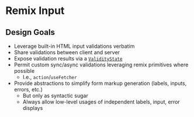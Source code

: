 # Remix Input

## Design Goals

- Leverage built-in HTML input validations verbatim
- Share validations between client and server
- Expose validation results via a [`ValidityState`](https://developer.mozilla.org/en-US/docs/Web/API/ValidityState)
- Permit custom sync/async validations leveraging remix primitives where possible
  - I.e., `action`/`useFetcher`
- Provide abstractions to simplify form markup generation (labels, inputs, errors, etc.)
  - But only as syntactic sugar
  - Always allow low-level usages of independent labels, input, error displays
